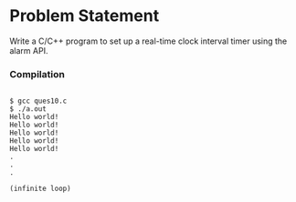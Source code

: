 Problem Statement
=================

Write a C/C++ program to set up a real-time clock interval timer using the alarm API.


### Compilation

```

$ gcc ques10.c
$ ./a.out 
Hello world!
Hello world!
Hello world!
Hello world!
Hello world!
.
.
.

(infinite loop)

```



